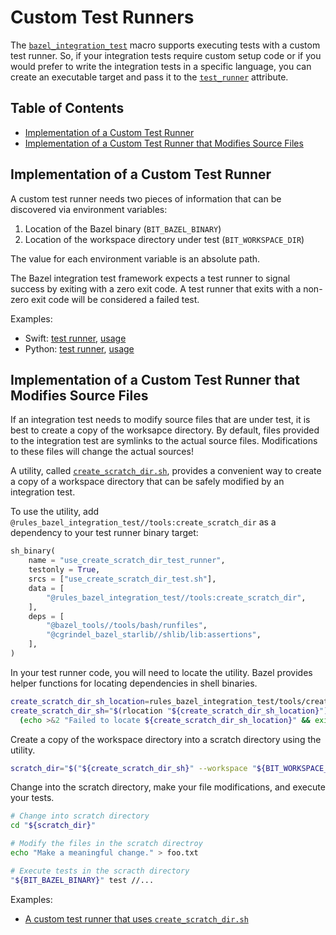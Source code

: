 # Custom Test Runners

The [`bazel_integration_test`](/doc/rules_and_macros_overview.md#bazel_integration_test) macro
supports executing tests with a custom test runner. So, if your integration tests require custom
setup code or if you would prefer to write the integration tests in a specific language, you can
create an executable target and pass it to the
[`test_runner`](/doc/rules_and_macros_overview.md#bazel_integration_test-test_runner) attribute. 

## Table of Contents

* [Implementation of a Custom Test Runner](#implementation-of-a-custom-test-runner)
* [Implementation of a Custom Test Runner that Modifies Source Files](#implementation-of-a-custom-test-runner-that-modifies-source-files)

## Implementation of a Custom Test Runner

A custom test runner needs two pieces of information that can be discovered via environment
variables:

1. Location of the Bazel binary (`BIT_BAZEL_BINARY`)
2. Location of the workspace directory under test (`BIT_WORKSPACE_DIR`)

The value for each environment variable is an absolute path.

The Bazel integration test framework expects a test runner to signal success by exiting with a zero
exit code. A test runner that exits with a non-zero exit code will be considered a failed test.

Examples:
* Swift: [test runner](/examples/custom_test_runner/Sources/CustomTestRunner/BUILD.bazel),
  [usage](/examples/custom_test_runner/integration_tests/BUILD.bazel)
* Python: [test runner](/bazel_integration_test/py/test_base.py),
  [usage](/tests/py_tests/test_base_test.py)

## Implementation of a Custom Test Runner that Modifies Source Files

If an integration test needs to modify source files that are under test, it is best to create a copy
of the worksapce directory. By default, files provided to the integration test are symlinks to the
actual source files. Modifications to these files will change the actual sources!

A utility, called [`create_scratch_dir.sh`](/tools/create_scratch_dir.sh), provides a convenient way
to create a copy of a workspace directory that can be safely modified by an integration test.

To use the utility, add `@rules_bazel_integration_test//tools:create_scratch_dir` as
a dependency to your test runner binary target:

```python
sh_binary(
    name = "use_create_scratch_dir_test_runner",
    testonly = True,
    srcs = ["use_create_scratch_dir_test.sh"],
    data = [
        "@rules_bazel_integration_test//tools:create_scratch_dir",
    ],
    deps = [
        "@bazel_tools//tools/bash/runfiles",
        "@cgrindel_bazel_starlib//shlib/lib:assertions",
    ],
)
```

In your test runner code, you will need to locate the utility. Bazel provides helper functions for
locating dependencies in shell binaries.

```bash
create_scratch_dir_sh_location=rules_bazel_integration_test/tools/create_scratch_dir.sh
create_scratch_dir_sh="$(rlocation "${create_scratch_dir_sh_location}")" || \
  (echo >&2 "Failed to locate ${create_scratch_dir_sh_location}" && exit 1)
```

Create a copy of the workspace directory into a scratch directory using the utility. 

```bash
scratch_dir="$("${create_scratch_dir_sh}" --workspace "${BIT_WORKSPACE_DIR}")"
```

Change into the scratch directory, make your file modifications, and execute your tests.

```bash
# Change into scratch directory
cd "${scratch_dir}"

# Modify the files in the scratch directroy
echo "Make a meaningful change." > foo.txt

# Execute tests in the scracth directory
"${BIT_BAZEL_BINARY}" test //...
```




Examples:
* [A custom test runner that uses `create_scratch_dir.sh`](/examples/use_create_scratch_dir_test.sh) 
